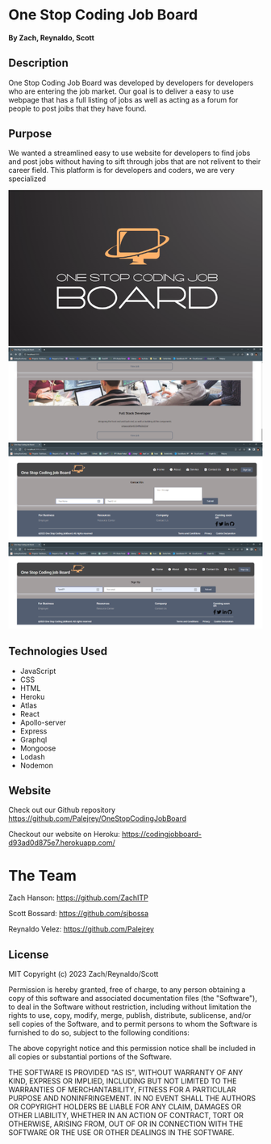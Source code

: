 # One Stop Coding Job Board

#### By Zach, Reynaldo, Scott

## Description
One Stop Coding Job Board was developed by developers for developers who are entering the job market. Our goal is to deliver a easy to use webpage that has a full listing of jobs as well as acting as a forum for people to post joibs that they have found.


## Purpose

We wanted a streamlined easy to use website for developers to find jobs and post jobs without having to sift through jobs that are not relivent to their career field. This platform is for developers and coders, we are very specialized 

<img src="./assets/4.png" alt="Logo" title="Logo">
<img src="./assets/card.png" alt="cards" title="cards">
<img src="./assets/contact.png" alt="contact page" title="contact page">
<img src="./assets/signup.png" alt="sign-up page" title="sign-up page">

## Technologies Used

* JavaScript
* CSS
* HTML
* Heroku
* Atlas 
* React
* Apollo-server
* Express
* Graphql
* Mongoose
* Lodash
* Nodemon



## Website

Check out our Github repository https://github.com/Palejrey/OneStopCodingJobBoard

Checkout our website on Heroku: https://codingjobboard-d93ad0d875e7.herokuapp.com/

# The Team

Zach Hanson:    https://github.com/ZachITP

Scott Bossard:  https://github.com/sjbossa

Reynaldo Velez: https://github.com/Palejrey


## License

MIT Copyright (c) 2023 Zach/Reynaldo/Scott

Permission is hereby granted, free of charge, to any person obtaining a copy of this software and associated documentation files (the "Software"), to deal in the Software without restriction, including without limitation the rights to use, copy, modify, merge, publish, distribute, sublicense, and/or sell copies of the Software, and to permit persons to whom the Software is furnished to do so, subject to the following conditions:

The above copyright notice and this permission notice shall be included in all copies or substantial portions of the Software.

THE SOFTWARE IS PROVIDED "AS IS", WITHOUT WARRANTY OF ANY KIND, EXPRESS OR IMPLIED, INCLUDING BUT NOT LIMITED TO THE WARRANTIES OF MERCHANTABILITY, FITNESS FOR A PARTICULAR PURPOSE AND NONINFRINGEMENT. IN NO EVENT SHALL THE AUTHORS OR COPYRIGHT HOLDERS BE LIABLE FOR ANY CLAIM, DAMAGES OR OTHER LIABILITY, WHETHER IN AN ACTION OF CONTRACT, TORT OR OTHERWISE, ARISING FROM, OUT OF OR IN CONNECTION WITH THE SOFTWARE OR THE USE OR OTHER DEALINGS IN THE SOFTWARE.
